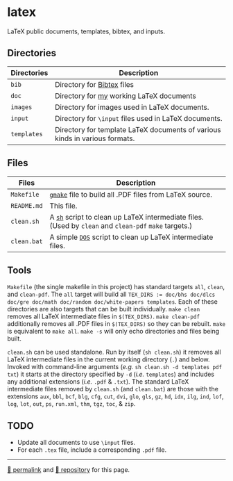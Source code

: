 # latex

LaTeX public documents, templates, bibtex, and inputs.

## Directories

| Directories | Description |
| --- | --- |
| `bib` | Directory for [Bibtex](http://www.bibtex.org/) files |
| `doc` | Directory for [my](https://github.com/dcpetty) working LaTeX documents |
| `images` | Directory for images used in LaTeX documents. |
| `input` | Directory for `\input` files used in LaTeX documents. |
| `templates` | Directory for template LaTeX documents of various kinds in various formats. |

## Files

| Files | Description |
| --- | --- |
| `Makefile` | [`gmake`](https://linux.die.net/man/1/gmake) file to build all .PDF files from LaTeX source. |
| `README.md` | This file. |
| `clean.sh` | A [`sh`](https://linux.die.net/man/1/sh) script to clean up LaTeX intermediate files. (Used by `clean` and `clean-pdf` `make` targets.) |
| `clean.bat` | A simple [`DOS`](https://www.lifewire.com/dos-commands-4070427) script to clean up LaTeX intermediate files. |

## Tools

`Makefile` (the single makefile in this project) has standard targets `all`, `clean`, and `clean-pdf`. The `all` target will build all `TEX_DIRS := doc/bhs doc/dlcs doc/gre doc/math doc/random doc/white-papers templates`. Each of these directories are also targets that can be built individually. `make clean` removes all LaTeX intermediate files in `$(TEX_DIRS)`. `make clean-pdf` additionally removes all .PDF files in `$(TEX_DIRS)` so they can be rebuilt. `make` is equivalent to `make all`. `make -s` will only echo directories and files being built.

`clean.sh` can be used standalone. Run by itself (`sh clean.sh`) it removes all LaTeX intermediate files in the current working directory (`.`) and below. Invoked with command-line arguments (*e.g.* `sh clean.sh -d templates pdf txt`) it starts at the directory specified by `-d` (*i.e.* `templates`) and includes any additional extensions (*i.e.* `.pdf` &amp; `.txt`). The standard LaTeX intermediate files removed by `clean.sh` (and `clean.bat`) are those with the extensions `aux`, `bbl`, `bcf`, `blg`, `cfg`, `cut`, `dvi`, `glo`, `gls`, `gz`, `hd`, `idx`, `ilg`, `ind`, `lof`, `log`, `lot`, `out`, `ps`, `run.xml`, `thm`, `tgz`, `toc`, &amp; `zip`.

## TODO

- Update all documents to use `\input` files.
- For each `.tex` file, include a corresponding `.pdf` file.

<hr>

[&#128279; permalink](https://dcpetty.github.io/latex/) and [&#128297; repository](https://github.com/dcpetty/latex/) for this page.
